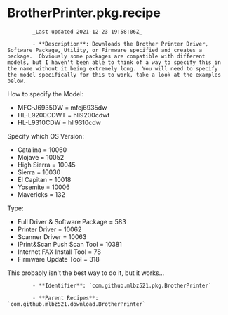 # BrotherPrinter.pkg.recipe

            _Last updated 2021-12-23 19:58:06Z_

            - **Description**: Downloads the Brother Printer Driver, Software Package, Utility, or Firmware specified and creates a package.  Obviously some packages are compatible with different models, but I haven't been able to think of a way to specify this in the name without it being extremely long.  You will need to specify the model specifically for this to work, take a look at the examples below.

How to specify the Model:
 - MFC-J6935DW = mfcj6935dw
 - HL-L9200CDWT = hll9200cdwt
 - HL-L9310CDW = hll9310cdw

Specify which OS Version:
 - Catalina = 10060
 - Mojave = 10052
 - High Sierra = 10045
 - Sierra = 10030
 - El Capitan = 10018
 - Yosemite = 10006
 - Mavericks = 132

Type:
 - Full Driver & Software Package = 583
 - Printer Driver = 10062
 - Scanner Driver = 10063
 - IPrint&Scan Push Scan Tool = 10381
 - Internet FAX Install Tool = 78
 - Firmware Update Tool = 318

This probably isn't the best way to do it, but it works...

            - **Identifier**: `com.github.mlbz521.pkg.BrotherPrinter`

            - **Parent Recipes**: `com.github.mlbz521.download.BrotherPrinter`
